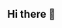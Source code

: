 ## Hi there 👋

<!--
**umamaheshsrikakulam/umamaheshsrikakulam** is a ✨ _special_ ✨ repository because its `README.md` (this file) appears on your GitHub profile.

<h1 align="center">Hi 👋, I'm Uma Mahesh S</h1>
<h3 align="center">A passionate Software Developer from India</h3>

<p align="left"> <img src="https://komarev.com/ghpvc/?username=umamaheshsrikakulam&label=Profile%20views&color=0e75b6&style=flat" alt="umamaheshsrikakulam" /> </p>

<p align="left"> <a href="https://github.com/ryo-ma/github-profile-trophy"><img src="https://github-profile-trophy.vercel.app/?username=umamaheshsrikakulam" alt="umamaheshsrikakulam" /></a> </p>

- 👨‍💻 All of my projects are available at [https://github.com/umamaheshsrikakulam](https://github.com/umamaheshsrikakulam)

- 📝 I regularly write articles on [https://d365fohunt.blogspot.com](https://d365fohunt.blogspot.com)

- 💬 Ask me about **X++**

- 📫 How to reach me **srikakulamumamahesh@outlook.com**

<h3 align="left">Connect with me:</h3>
<p align="left">
<a href="https://linkedin.com/in/umamaheshs" target="blank"><img align="center" src="https://raw.githubusercontent.com/rahuldkjain/github-profile-readme-generator/master/src/images/icons/Social/linked-in-alt.svg" alt="umamaheshs" height="30" width="40" /></a>
<a href="https://medium.com/@srikakulamumamahesh" target="blank"><img align="center" src="https://raw.githubusercontent.com/rahuldkjain/github-profile-readme-generator/master/src/images/icons/Social/medium.svg" alt="@srikakulamumamahesh" height="30" width="40" /></a>
</p>

<h3 align="left">Languages and Tools:</h3>
<p align="left"> <a href="https://azure.microsoft.com/en-in/" target="_blank" rel="noreferrer"> <img src="https://www.vectorlogo.zone/logos/microsoft_azure/microsoft_azure-icon.svg" alt="azure" width="40" height="40"/> </a> <a href="https://www.cprogramming.com/" target="_blank" rel="noreferrer"> <img src="https://raw.githubusercontent.com/devicons/devicon/master/icons/c/c-original.svg" alt="c" width="40" height="40"/> </a> <a href="https://www.w3schools.com/cpp/" target="_blank" rel="noreferrer"> <img src="https://raw.githubusercontent.com/devicons/devicon/master/icons/cplusplus/cplusplus-original.svg" alt="cplusplus" width="40" height="40"/> </a> <a href="https://www.w3schools.com/cs/" target="_blank" rel="noreferrer"> <img src="https://raw.githubusercontent.com/devicons/devicon/master/icons/csharp/csharp-original.svg" alt="csharp" width="40" height="40"/> </a> <a href="https://www.microsoft.com/en-us/sql-server" target="_blank" rel="noreferrer"> <img src="https://www.svgrepo.com/show/303229/microsoft-sql-server-logo.svg" alt="mssql" width="40" height="40"/> </a> <a href="https://www.mysql.com/" target="_blank" rel="noreferrer"> <img src="https://raw.githubusercontent.com/devicons/devicon/master/icons/mysql/mysql-original-wordmark.svg" alt="mysql" width="40" height="40"/> </a> <a href="https://www.photoshop.com/en" target="_blank" rel="noreferrer"> <img src="https://raw.githubusercontent.com/devicons/devicon/master/icons/photoshop/photoshop-line.svg" alt="photoshop" width="40" height="40"/> </a> </p>

<p><img align="left" src="https://github-readme-stats.vercel.app/api/top-langs?username=umamaheshsrikakulam&show_icons=true&locale=en&layout=compact" alt="umamaheshsrikakulam" /></p>

<p>&nbsp;<img align="center" src="https://github-readme-stats.vercel.app/api?username=umamaheshsrikakulam&show_icons=true&locale=en" alt="umamaheshsrikakulam" /></p>

-->
